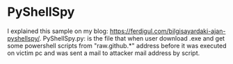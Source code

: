 # PyShellSpy

I explained this sample on my blog: https://ferdigul.com/bilgisayardaki-ajan-pyshellspy/.
PyShellSpy.py: is the file that when user download .exe and get some powershell scripts from "raw.github.*" address before it was executed on victim pc and was sent a mail to attacker mail address by script.

